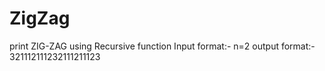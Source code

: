 # ZigZag
print ZIG-ZAG using Recursive function 
Input format:- n=2
output format:- 321112111232111211123
